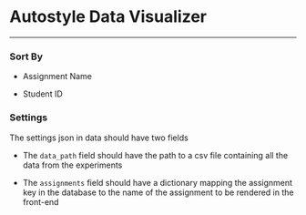 Autostyle Data Visualizer
=========================
___
### Sort By
-   Assignment Name

-   Student ID

### Settings
The settings json in data should have two fields

-   The `data_path` field should have the path to a csv file containing all the data from the experiments

-   The `assignments` field should have a dictionary mapping the assignment key in the database to the name of the assignment to be rendered in the front-end
